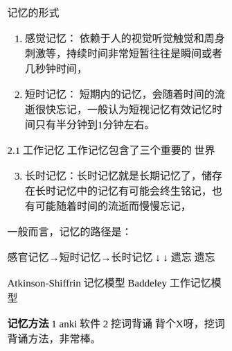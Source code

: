 <font size="5" face="楷体">

记忆的形式
1. 感觉记忆： 依赖于人的视觉听觉触觉和周身刺激等，持续时间非常短暂往往是瞬间或者几秒钟时间，

2. 短时记忆： 短期内的记忆，会随着时间的流逝很快忘记，一般认为短视记忆有效记忆时间只有半分钟到1分钟左右。

2.1 工作记忆 工作记忆包含了三个重要的 世界

3. 长时记忆：长时记忆就是长期记忆了，储存在长时记忆中的记忆有可能会终生铭记，也有可能随着时间的流逝而慢慢忘记，






一般而言，记忆的路径是：

感官记忆→短时记忆→长时记忆
   ↓      ↓
 遗忘    遗忘



Atkinson-Shiffrin 记忆模型
Baddeley 工作记忆模型





















**记忆方法**
1 anki 软件
2 挖词背诵 背个X呀，挖词背诵方法，非常棒。

</font>

